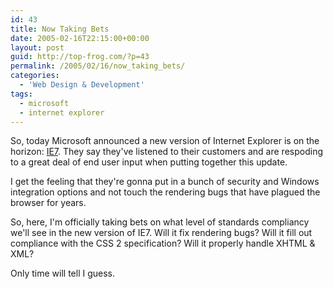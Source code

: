 ```yaml
---
id: 43
title: Now Taking Bets
date: 2005-02-16T22:15:00+00:00
layout: post
guid: http://top-frog.com/?p=43
permalink: /2005/02/16/now_taking_bets/
categories:
  - 'Web Design & Development'
tags:
  - microsoft
  - internet explorer
---
```

So, today Microsoft announced a new version of Internet Explorer is on the horizon: [IE7](http://blogs.msdn.com/ie/archive/2005/02/15/373104.aspx). They say they've listened to their customers and are respoding to a great deal of end user input when putting together this update.

I get the feeling that they're gonna put in a bunch of security and Windows integration options and not touch the rendering bugs that have plagued the browser for years. 

So, here, I'm officially taking bets on what level of standards compliancy we'll see in the new version of IE7. Will it fix rendering bugs? Will it fill out compliance with the CSS 2 specification? Will it properly handle XHTML & XML?

Only time will tell I guess.